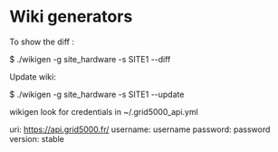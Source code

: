 Wiki generators
===============

To show the diff :

$ ./wikigen -g site_hardware -s SITE1 --diff


Update wiki: 

$ ./wikigen -g site_hardware -s SITE1 --update


wikigen look for credentials in  ~/.grid5000_api.yml

uri: https://api.grid5000.fr/
username: username
password: password
version: stable


